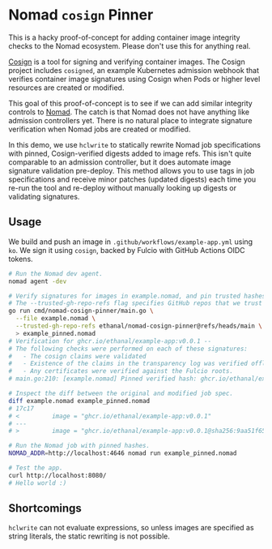 # Nomad `cosign` Pinner

This is a hacky proof-of-concept for adding container image integrity checks to
the Nomad ecosystem. Please don't use this for anything real.

[Cosign](https://github.com/sigstore/cosign) is a tool for signing and
verifying container images. The Cosign project includes `cosigned`, an example
Kubernetes admission webhook that verifies container image signatures using
Cosign when Pods or higher level resources are created or modified.

This goal of this proof-of-concept is to see if we can add similar integrity
controls to [Nomad](https://www.nomadproject.io/). The catch is that Nomad does
not have anything like admission controllers yet. There is no natural place to
integrate signature verification when Nomad jobs are created or modified.

In this demo, we use `hclwrite` to statically rewrite Nomad job specifications
with pinned, Cosign-verified digests added to image refs. This isn't quite
comparable to an admission controller, but it does automate image signature
validation pre-deploy. This method allows you to use tags in job specifications
and receive minor patches (updated digests) each time you re-run the tool and
re-deploy without manually looking up digests or validating signatures.

## Usage

We build and push an image in `.github/workflows/example-app.yml` using `ko`.
We sign it using `cosign`, backed by Fulcio with GitHub Actions OIDC tokens.

```bash
# Run the Nomad dev agent.
nomad agent -dev

# Verify signatures for images in example.nomad, and pin trusted hashes.
# The --trusted-gh-repo-refs flag specifies GitHub repos that we trust to sign images.
go run cmd/nomad-cosign-pinner/main.go \
  --file example.nomad \
  --trusted-gh-repo-refs ethanal/nomad-cosign-pinner@refs/heads/main \
  > example_pinned.nomad
# Verification for ghcr.io/ethanal/example-app:v0.0.1 --
# The following checks were performed on each of these signatures:
#   - The cosign claims were validated
#   - Existence of the claims in the transparency log was verified offline
#   - Any certificates were verified against the Fulcio roots.
# main.go:210: [example.nomad] Pinned verified hash: ghcr.io/ethanal/example-app:v0.0.1@sha256:9aa51f658cb78bf14a48b904dd651556204fc7c0afaa1fe77a7f0375ac1ad82c

# Inspect the diff between the original and modified job spec.
diff example.nomad example_pinned.nomad
# 17c17
# <         image = "ghcr.io/ethanal/example-app:v0.0.1"
# ---
# >         image = "ghcr.io/ethanal/example-app:v0.0.1@sha256:9aa51f658cb78bf14a48b904dd651556204fc7c0afaa1fe77a7f0375ac1ad82c"

# Run the Nomad job with pinned hashes.
NOMAD_ADDR=http://localhost:4646 nomad run example_pinned.nomad

# Test the app.
curl http://localhost:8080/
# Hello world :)
```

## Shortcomings
`hclwrite` can not evaluate expressions, so unless images are specified as
string literals, the static rewriting is not possible.
